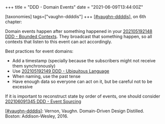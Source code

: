 +++
title = "DDD - Domain Events"
date = "2021-06-09T13:44:00Z"

[taxonomies]
tags=["vaughn-ddddis"]
+++
[[#vaughn-ddddis](/tags/vaughn-ddddis)], on 6th chapter:

Domain events happen after something happened in your [202105192148 DDD - Bounded Contexts](/blips/202105192148-ddd---bounded-contexts). They broadcast that something happen, so all contexts that listen to this event can act accordingly.

Best practices for event domains:
- Add a timestamp (specially because the subscribers might not receive them synchronously)
- Use [202105192149 DDD - Ubiquitous Language](/blips/202105192149-ddd---ubiquitous-language)
- When naming, use the past tense
- Have enough data so everyone can act on it, but be careful not to be excessive

If it is important to reconstruct state by order of events, one should consider [202106091345 DDD - Event Sourcing](/blips/202106091345-ddd---event-sourcing)

[[#vaughn-ddddis](/tags/vaughn-ddddis)]: Vernon, Vaughn. Domain-Driven Design Distilled. Boston: Addison-Wesley, 2016.
